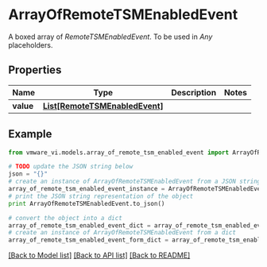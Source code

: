 # ArrayOfRemoteTSMEnabledEvent

A boxed array of *RemoteTSMEnabledEvent*. To be used in *Any* placeholders. 

## Properties
Name | Type | Description | Notes
------------ | ------------- | ------------- | -------------
**value** | [**List[RemoteTSMEnabledEvent]**](RemoteTSMEnabledEvent.md) |  | 

## Example

```python
from vmware_vi.models.array_of_remote_tsm_enabled_event import ArrayOfRemoteTSMEnabledEvent

# TODO update the JSON string below
json = "{}"
# create an instance of ArrayOfRemoteTSMEnabledEvent from a JSON string
array_of_remote_tsm_enabled_event_instance = ArrayOfRemoteTSMEnabledEvent.from_json(json)
# print the JSON string representation of the object
print ArrayOfRemoteTSMEnabledEvent.to_json()

# convert the object into a dict
array_of_remote_tsm_enabled_event_dict = array_of_remote_tsm_enabled_event_instance.to_dict()
# create an instance of ArrayOfRemoteTSMEnabledEvent from a dict
array_of_remote_tsm_enabled_event_form_dict = array_of_remote_tsm_enabled_event.from_dict(array_of_remote_tsm_enabled_event_dict)
```
[[Back to Model list]](../README.md#documentation-for-models) [[Back to API list]](../README.md#documentation-for-api-endpoints) [[Back to README]](../README.md)


